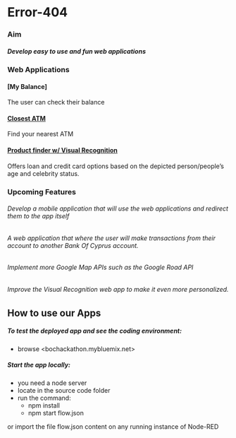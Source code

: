 # Error-404
### Aim
##### Develop easy to use and fun web applications
### Web Applications
#### [My Balance]
The user can check their balance
#### [Closest ATM](http://bochackathon.mybluemix.net/map)
Find your nearest ATM
#### [Product finder w/ Visual Recognition]()
Offers loan and credit card options based on the depicted person/people’s  age and celebrity status.
### Upcoming Features
###### Develop a mobile application that will use the web applications and redirect them to the app itself
###### A web application that where the user will make transactions from their account to another Bank Of Cyprus account.
###### Implement more Google Map APIs such as the Google Road API
###### Improve the Visual Recognition web app to make it even more personalized.  

## How to use our Apps
##### To test the deployed app and see the coding environment:
- browse <bochackathon.mybluemix.net>

##### Start the app locally:
- you need a node server
- locate in the source code folder
- run the command:
    - npm install
    - npm start flow.json
    
or
import the file flow.json content on any running instance of Node-RED


